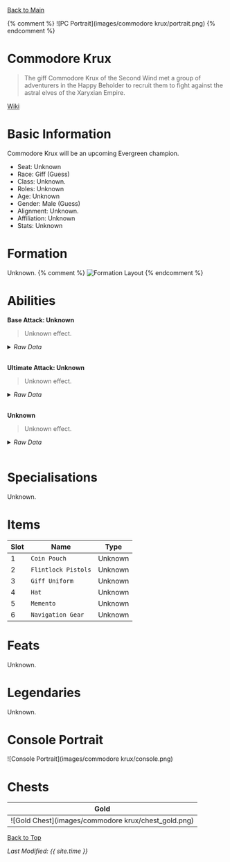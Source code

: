 [Back to Main](index.md)

{% comment %}
![PC Portrait](images/commodore krux/portrait.png)
{% endcomment %}

# Commodore Krux

> The giff Commodore Krux of the Second Wind met a group of adventurers in the Happy Beholder to recruit them to fight against the astral elves of the Xaryxian Empire.

[Wiki](https://forgottenrealms.fandom.com/wiki/Happy_Beholder)

# Basic Information

Commodore Krux will be an upcoming Evergreen champion.

* Seat: Unknown
* Race: Giff (Guess)
* Class: Unknown.
* Roles: Unknown
* Age: Unknown
* Gender: Male (Guess)
* Alignment: Unknown.
* Affiliation: Unknown
* Stats: Unknown

# Formation

Unknown.
{% comment %}
![Formation Layout](images/commodorekrux/formation.png)
{% endcomment %}

# Abilities

**Base Attack: Unknown**
> Unknown effect.
<details><summary><em>Raw Data</em></summary>
<p>
<pre>
</pre>
</p>
</details>
<br />

**Ultimate Attack: Unknown**
> Unknown effect.
<details><summary><em>Raw Data</em></summary>
<p>
<pre>
</pre>
</p>
</details>
<br />

**Unknown**
> Unknown effect.
<details><summary><em>Raw Data</em></summary>
<p>
<pre>
</pre>
</p>
</details>
<br />

# Specialisations

Unknown.

# Items

| Slot | Name | Type |
|---|---|---|
| 1 | `Coin Pouch` | Unknown |
| 2 | `Flintlock Pistols` | Unknown |
| 3 | `Giff Uniform` | Unknown |
| 4 | `Hat` | Unknown |
| 5 | `Memento` | Unknown |
| 6 | `Navigation Gear` | Unknown |

# Feats

Unknown.

# Legendaries

Unknown.

# Console Portrait

![Console Portrait](images/commodore krux/console.png)

# Chests

| Gold |
|---|
| ![Gold Chest](images/commodore krux/chest_gold.png) |

[Back to Top](#top)

*Last Modified: {{ site.time }}*